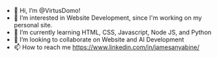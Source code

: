 - 👋 Hi, I’m @VirtusDomo!
- 👀 I’m interested in Website Development, since I'm working on my personal site.
- 🌱 I’m currently learning HTML, CSS, Javascript, Node JS, and Python
- 💞️ I’m looking to collaborate on Website and AI Development
- 📫 How to reach me https://www.linkedin.com/in/jamesanyabine/

<!---
VirtusDomo/VirtusDomo is a ✨ special ✨ repository because its `README.md` (this file) appears on your GitHub profile.
You can click the Preview link to take a look at your changes.
--->
